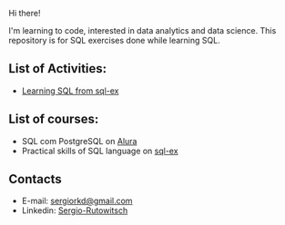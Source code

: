 Hi there!

I'm learning to code, interested in data analytics and data science.
This repository is for SQL exercises done while learning SQL.

## List of Activities:
- [Learning SQL from sql-ex](https://github.com/sergiorkd/Learning-SQL/blob/main/sql-ex/Learning%20SQL.ipynb)

## List of courses:
- SQL com PostgreSQL on [Alura](https://www.alura.com.br/)
- Practical skills of SQL language on [sql-ex](https://www.sql-ex.ru/)


## Contacts
- E-mail: sergiorkd@gmail.com
- Linkedin: [Sergio-Rutowitsch](https://www.linkedin.com/in/sergio-rutowitsch/)
